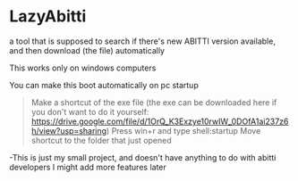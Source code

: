 # LazyAbitti
a tool that is supposed to search if there's new ABITTI version available, and then download (the file) automatically

This works only on windows computers 

You can make this boot automatically on pc startup
> Make a shortcut of the exe file (the exe can be downloaded here if you don't want to do it yourself: https://drive.google.com/file/d/1OrQ_K3Exzye10rwIW_0DOfA1ai237z6h/view?usp=sharing)
> Press win+r and type shell:startup
> Move shortcut to the folder that just opened

-This is just my small project, and doesn't have anything to do with abitti developers
I might add more features later

